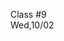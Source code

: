 <div class="lecture2">

<div class="column_date">
<p markdown="block">

Class #9 <br>
Wed,10/02

</p>
</div>
<div class="column_materials">
<p markdown="block">



</p>
</div>

<div class="column_assign">
<p markdown="block">



</p>
</div>

</div>

